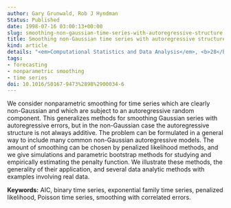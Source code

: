 ```yaml
---
author: Gary Grunwald, Rob J Hyndman
Status: Published
date: 1998-07-16 03:00:13+00:00
slug: smoothing-non-gaussian-time-series-with-autoregressive-structure
title: Smoothing non-Gaussian time series with autoregressive structure
kind: article
details: "<em>Computational Statistics and Data Analysis</em>, <b>28</b>, 171-191"
tags:
- forecasting
- nonparametric smoothing
- time series
doi: 10.1016/S0167-9473%2898%2900034-6
---
```


We consider nonparametric smoothing for time series which are clearly non-Gaussian and which are subject to an autoregressive random component. This generalizes methods for smoothing Gaussian series with autoregressive errors, but in the non-Gaussian case the autoregressive structure is not always additive. The problem can be formulated in a general way to include many common non-Gaussian autoregressive models. The amount of smoothing can be chosen by penalized likelihood methods, and we give simulations and parametric bootstrap methods for studying and empirically estimating the penalty function. We illustrate these methods, the generality of their application, and several data analytic methods with examples involving real data.

**Keywords:** AIC, binary time series, exponential family time series, penalized likelihood, Poisson time series, smoothing with correlated errors.

